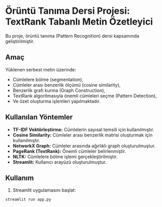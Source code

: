 # Örüntü Tanıma Dersi Projesi: TextRank Tabanlı Metin Özetleyici 

Bu proje, örüntü tanıma (Pattern Recognition) dersi kapsamında geliştirilmiştir.

## Amaç
Yüklenen serbest metin üzerinde:
- Cümlelere bölme (segmentation),
- Cümleler arası benzerlik ölçümü (cosine similarity),
- Benzerlik grafı kurma (Graph Construction),
- TextRank algoritmasıyla önemli cümleleri seçme (Pattern Detection),
- Ve özet oluşturma işlemleri yapılmaktadır.

## Kullanılan Yöntemler
- **TF-IDF Vektörleştirme:** Cümlelerin sayısal temsili için kullanılmıştır.
- **Cosine Similarity:** Cümleler arası benzerlik matrisi oluşturmak için kullanılmıştır.
- **NetworkX Graph:** Cümleler arasında ağırlıklı graph oluşturulmuştur.
- **PageRank (TextRank):** Önemli cümleler belirlenmiştir.
- **NLTK:** Cümlelere bölme işlemi gerçekleştirilmiştir.
- **Streamlit:** Kullanıcı arayüzü oluşturulmuştur.

## Kullanım
1. Streamlit uygulamasını başlat:
```bash
streamlit run app.py

 
